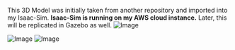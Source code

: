This 3D Model was initially taken from another repository and imported into my Isaac-Sim. **Isaac-Sim is running on my AWS cloud instance.** Later, this will be replicated in Gazebo as well.
![Image](https://github.com/user-attachments/assets/598dde69-fe11-495d-aa4c-3bde48fd17b1)



![Image](https://github.com/user-attachments/assets/3abe032c-8616-4c4a-91f5-d6390e023b12)
![Image](https://github.com/user-attachments/assets/9d034877-92c1-46a0-b6d9-069465a35a22)
